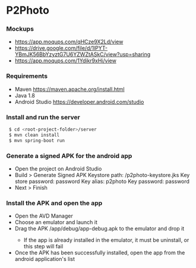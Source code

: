 P2Photo
=================


### Mockups
+ https://app.moqups.com/qHCze9X2Ld/view
+ https://drive.google.com/file/d/1lPYT-YBmJK56BbYzyztG7U6YZWZtASkC/view?usp=sharing
+ https://app.moqups.com/1Ydikr9xHi/view

### Requirements
+ Maven https://maven.apache.org/install.html
+ Java 1.8
+ Android Studio https://developer.android.com/studio
         
### Install and run the server
```bash
 $ cd <root-project-folder>/server
 $ mvn clean install
 $ mvn spring-boot run
```

### Generate a signed APK for the android app 
+ Open the project on Android Studio
+ Build > Generate Signed APK
         Keystore path: <project-root-folder>/p2photo-keystore.jks
         Key store password: password
         Key alias: p2photo
         Key password: password     
+ Next > Finish


### Install the APK and open the app
+ Open the AVD Manager
+ Choose an emulator and launch it
+ Drag the APK <project-root-folder>/app/debug/app-debug.apk to the emulator and drop it
  + If the app is already installed in the emulator, it must be uninstall, or this step will fail
+ Once the APK has been successfully installed, open the app from the android application's list
         
